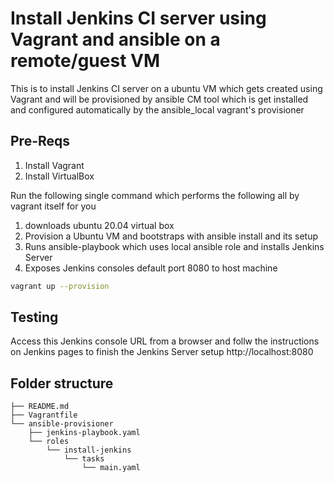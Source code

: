# Install Jenkins CI server using Vagrant and ansible on a remote/guest VM

This is to install Jenkins CI server on a ubuntu VM  which gets created using Vagrant and will be provisioned by ansible CM tool which is get installed and configured automatically by the ansible_local vagrant's provisioner

## Pre-Reqs
1. Install Vagrant
2. Install VirtualBox

Run the following single command which performs the following all by vagrant itself for you
1. downloads ubuntu 20.04 virtual box
2. Provision a Ubuntu VM and bootstraps with ansible install and its setup
3. Runs ansible-playbook  which uses local ansible role and installs Jenkins Server
4. Exposes Jenkins consoles default port 8080 to host machine

```sh
vagrant up --provision
```

## Testing
  Access this Jenkins console URL from a browser and follw the instructions on Jenkins pages to finish the Jenkins Server setup
        http://localhost:8080


## Folder structure
```
├── README.md
├── Vagrantfile
└── ansible-provisioner
    ├── jenkins-playbook.yaml
    └── roles
        └── install-jenkins
            └── tasks
                └── main.yaml

```

